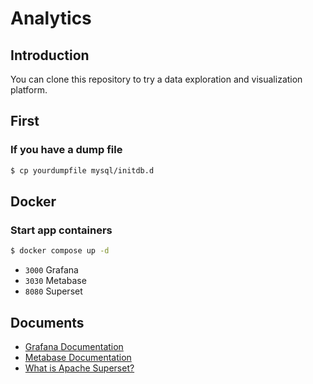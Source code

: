# Analytics

## Introduction

You can clone this repository to try a data exploration and visualization platform.

## First

### If you have a dump file

```bash
$ cp yourdumpfile mysql/initdb.d
```
## Docker

### Start app containers

```bash
$ docker compose up -d
```

- `3000` Grafana
- `3030` Metabase
- `8080` Superset

## Documents

- [Grafana Documentation](https://grafana.com/docs/grafana/latest/)
- [Metabase Documentation](https://www.metabase.com/docs/latest/)
- [What is Apache Superset?](https://superset.apache.org/docs/intro/)
